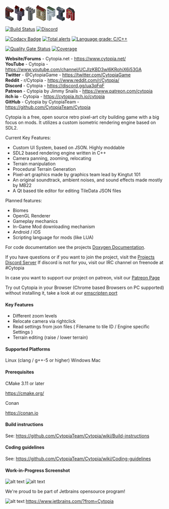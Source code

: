 ![Cytopia Logo](data/resources/images/app_icons/logo_big_textured.png?raw=1)

[![Build Status](https://travis-ci.org/CytopiaTeam/Cytopia.svg?branch=master)](https://travis-ci.org/CytopiaTeam/Cytopia)
[![Discord](https://img.shields.io/discord/448344322887254018.svg?logo=discord)](https://discord.gg/qwa2H3G)

[![Codacy Badge](https://api.codacy.com/project/badge/Grade/df211f806ce941a091ff18f0c73cc48f)](https://www.codacy.com/app/JimmySnails/Cytopia_2?utm_source=github.com&amp;utm_medium=referral&amp;utm_content=CytopiaTeam/Cytopia&amp;utm_campaign=Badge_Grade)
[![Total alerts](https://img.shields.io/lgtm/alerts/g/JimmySnails/Cytopia.svg?logo=lgtm&logoWidth=18)](https://lgtm.com/projects/g/JimmySnails/Cytopia/alerts/)
[![Language grade: C/C++](https://img.shields.io/lgtm/grade/cpp/g/JimmySnails/Cytopia.svg?logo=lgtm&logoWidth=18)](https://lgtm.com/projects/g/JimmySnails/Cytopia/context:cpp)

[![Quality Gate Status](https://sonarcloud.io/api/project_badges/measure?project=cytopia&metric=alert_status)](https://sonarcloud.io/dashboard?id=cytopia)
[![Coverage](https://sonarcloud.io/api/project_badges/measure?project=cytopia&metric=coverage)](https://sonarcloud.io/dashboard?id=cytopia)

<b>Website/Forums</b> - Cytopia.net - <https://www.cytopia.net/><br>
<b>YouTube</b> - Cytopia - <https://www.youtube.com/channel/UCJIzKBD3wl6KRohiX6i53GA><br>
<b>Twitter</b> - @CytopiaGame - <https://twitter.com/CytopiaGame><br>
<b>Reddit</b> - r/Cytopia - <https://www.reddit.com/r/Cytopia/><br>
<b>Discord</b> - Cytopia - <https://discord.gg/ua3qFqF><br>
<b>Patreon</b> - Cytopia by Jimmy Snails - <https://www.patreon.com/cytopia><br>
<b>itch io</b> - Cytopia - <https://cytopia.itch.io/cytopia><br>
<b>GitHub</b> - Cytopia by CytopiaTeam - <https://github.com/CytopiaTeam/Cytopia><br>

Cytopia is a free, open source retro pixel-art city building game with a big focus on mods. It utilizes a custom isometric rendering engine based on SDL2.

Current Key Features:
- Custom UI System, based on JSON. Highly moddable
- SDL2 based rendering engine written in C++
- Camera panning, zooming, relocating
- Terrain manipulation
- Procedural Terrain Generation
- Pixel-art graphics made by graphics team lead by Kingtut 101
- An original soundtrack, ambient noises, and sound effects made mostly by MB22
- A Qt based tile editor for editing TileData JSON files

Planned features:
- Biomes
- OpenGL Renderer
- Gameplay mechanics
- In-Game Mod downloading mechanism
- Android / iOS
- Scripting language for mods (like LUA)

For code documentation see the projects [Doxygen Documentation](https://CytopiaTeam.github.io/Cytopia/).

If you have questions or if you want to join the project, visit the [Projects Discord Server](https://discord.gg/qwa2H3G)
If discord is not for you, visit our IRC channel on freenode at #Cytopia

In case you want to support our project on patreon, visit our [Patreon Page](https://patreon.com/cytopia)

Try out Cytopia in your Browser (Chrome based Browsers on PC supported) without installing it, take a look at our [emscripten port](https://game.cytopia.net/)

#### Key Features
- Different zoom levels
- Relocate camera via rightclick
- Read settings from json files ( Filename to tile ID  / Engine specific Settings )
- Terrain editing (raise / lower terrain)

#### Supported Platforms
Linux (clang / g++-5 or higher)
Windows
Mac

#### Prerequisites

CMake 3.11 or later

<https://cmake.org/>

Conan

<https://conan.io>

#### Build instructions

See: <https://github.com/CytopiaTeam/Cytopia/wiki/Build-instructions>

#### Coding guidelines

See: <https://github.com/CytopiaTeam/Cytopia/wiki/Coding-guidelines>

#### Work-in-Progress Screenshot

![alt text](http://cytopia.net/github/Screenshot1.png)
![alt text](https://www.cytopia.net/github/Screenshot2.jpg)

We're proud to be part of Jetbrains opensource program!

![alt text](https://www.cytopia.net/github/jetbrains.png)
<https://www.jetbrains.com/?from=Cytopia>

